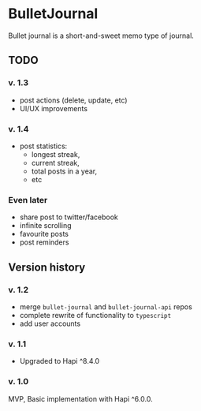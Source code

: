 # BulletJournal

Bullet journal is a short-and-sweet memo type of journal.

## TODO

###  v. 1.3

* post actions (delete, update, etc)
* UI/UX improvements

###  v. 1.4

* post statistics:
  * longest streak,
  * current streak, 
  * total posts in a year, 
  * etc

### Even later

* share post to twitter/facebook
* infinite scrolling
* favourite posts
* post reminders

## Version history

###  v. 1.2

* merge `bullet-journal` and `bullet-journal-api` repos
* complete rewrite of functionality to `typescript`
* add user accounts

### v. 1.1

* Upgraded to Hapi ^8.4.0

### v. 1.0

MVP, Basic implementation with Hapi ^6.0.0.
